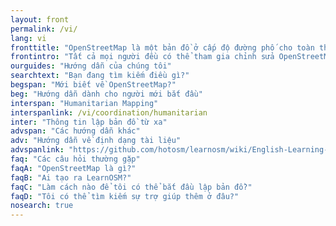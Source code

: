 ```yaml
---
layout: front
permalink: /vi/
lang: vi
fronttitle: "OpenStreetMap là một bản đồ ở cấp độ đường phố cho toàn thế giới, và được tạo nên bởi một cộng đồng người lập bản đồ đang dần lớn mạnh."
frontintro: "Tất cả mọi người đều có thể tham gia chỉnh sửa OpenStreetMap. Tại đây, bạn sẽ thấy làm cách nào LearnOSM cung cấp cho bạn một hướng dẫn dễ hiểu, từng bước một để bạn có thể bắt đầu góp phần lập bản đồ trong OpenStreetMap cũng như sử dụng OpenStreetMap và dữ liệu OpenStreetMap. Nếu bạn muốn tổ chức một hội thảo về OpenStreetMap, hãy tham khảo các tài liệu tập huấn của LearnOSM."
ourguides: "Hướng dẫn của chúng tôi"
searchtext: "Bạn đang tìm kiếm điều gì?"
begspan: "Mới biết về OpenStreetMap?"
beg: "Hướng dẫn dành cho người mới bắt đầu"
interspan: "Humanitarian Mapping"
interspanlink: /vi/coordination/humanitarian
inter: "Thông tin lập bản đồ từ xa"
advspan: "Các hướng dẫn khác"
adv: "Hướng dẫn về định dạng tài liệu"
advspanlink: "https://github.com/hotosm/learnosm/wiki/English-Learning-Guides/"
faq: "Các câu hỏi thường gặp"
faqA: "OpenStreetMap là gì?"
faqB: "Ai tạo ra LearnOSM?"
faqC: "Làm cách nào để tôi có thể bắt đầu lập bản đồ?"
faqD: "Tôi có thể tìm kiếm sự trợ giúp thêm ở đâu?"
nosearch: true
---
```

